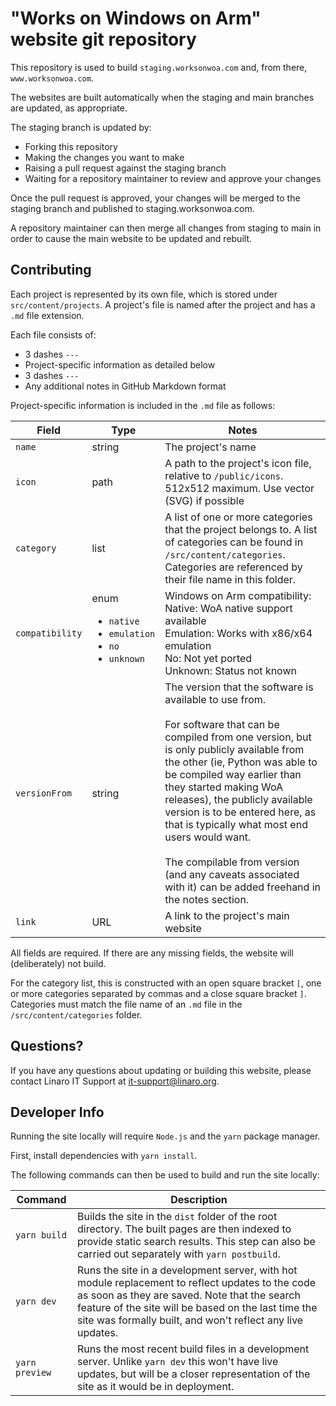 # "Works on Windows on Arm" website git repository

This repository is used to build `staging.worksonwoa.com` and, from there, `www.worksonwoa.com`.

The websites are built automatically when the staging and main branches are updated, as appropriate.

The staging branch is updated by:

- Forking this repository
- Making the changes you want to make
- Raising a pull request against the staging branch
- Waiting for a repository maintainer to review and approve your changes

Once the pull request is approved, your changes will be merged to the staging branch and published to staging.worksonwoa.com.

A repository maintainer can then merge all changes from staging to main in order to cause the main website to be updated and rebuilt.

## Contributing

Each project is represented by its own file, which is stored under `src/content/projects`. A project's file is named after the project and has a `.md` file extension.

Each file consists of:

- 3 dashes `---`
- Project-specific information as detailed below
- 3 dashes `---`
- Any additional notes in GitHub Markdown format

Project-specific information is included in the `.md` file as follows:

| Field           | Type                                                                                     | Notes                                                                                                                                                                                                                                                                                                                                                                                                                                                                                   |
| --------------- | ---------------------------------------------------------------------------------------- | --------------------------------------------------------------------------------------------------------------------------------------------------------------------------------------------------------------------------------------------------------------------------------------------------------------------------------------------------------------------------------------------------------------------------------------------------------------------------------------- |
| `name`          | string                                                                                   | The project's name                                                                                                                                                                                                                                                                                                                                                                                                                                                                      |
| `icon`          | path                                                                                     | A path to the project's icon file, relative to `/public/icons`. 512x512 maximum. Use vector (SVG) if possible                                                                                                                                                                                                                                                                                                                                                                           |
| `category`      | list                                                                                     | A list of one or more categories that the project belongs to. A list of categories can be found in `/src/content/categories`. Categories are referenced by their file name in this folder.                                                                                                                                                                                                                                                                                              |
| `compatibility` | enum <ul><li>`native`<li>`emulation`<li>`no`<li>`unknown`</ul> | Windows on Arm compatibility:<br>Native: WoA native support available<br>Emulation: Works with x86/x64 emulation<br>No: Not yet ported<br>Unknown: Status not known                                                                                                                                                                                                                                        |
| `versionFrom`   | string                                                                                   | The version that the software is available to use from.<br><br>For software that can be compiled from one version, but is only publicly available from the other (ie, Python was able to be compiled way earlier than they started making WoA releases), the publicly available version is to be entered here, as that is typically what most end users would want.<br><br>The compilable from version (and any caveats associated with it) can be added freehand in the notes section. |
| `link`          | URL                                                                                      | A link to the project's main website                                                                                                                                                                                                                                                                                                                                                                                                                                                    |

All fields are required. If there are any missing fields, the website will (deliberately) not build.

For the category list, this is constructed with an open square bracket `[`, one or more categories separated by commas and a close square bracket `]`. Categories must match the file name of an `.md` file in the `/src/content/categories` folder.

## Questions?

If you have any questions about updating or building this website, please contact Linaro IT Support at [it-support@linaro.org](mailto:it-support@linaro.org).

## Developer Info

Running the site locally will require `Node.js` and the `yarn` package manager.

First, install dependencies with `yarn install`.

The following commands can then be used to build and run the site locally:

| Command        | Description                                                                                                                                                                                                                                                           |
| -------------- | --------------------------------------------------------------------------------------------------------------------------------------------------------------------------------------------------------------------------------------------------------------------- |
| `yarn build`   | Builds the site in the `dist` folder of the root directory. The built pages are then indexed to provide static search results. This step can also be carried out separately with `yarn postbuild`.                                                                    |
| `yarn dev`     | Runs the site in a development server, with hot module replacement to reflect updates to the code as soon as they are saved. Note that the search feature of the site will be based on the last time the site was formally built, and won't reflect any live updates. |
| `yarn preview` | Runs the most recent build files in a development server. Unlike `yarn dev` this won't have live updates, but will be a closer representation of the site as it would be in deployment.                                                                               |
